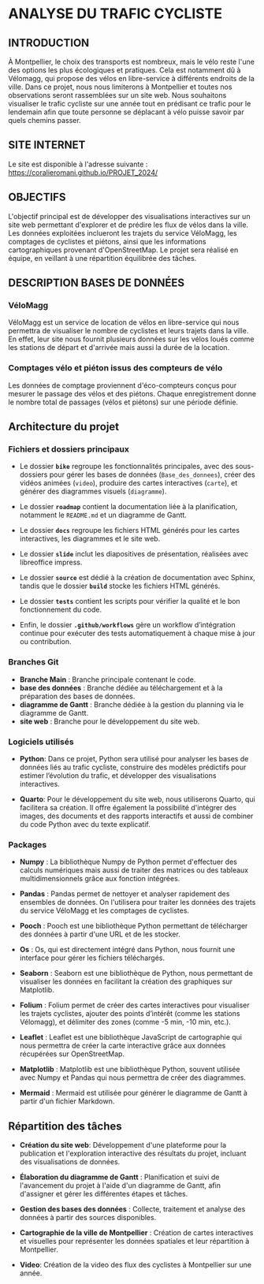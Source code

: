 # ANALYSE DU TRAFIC CYCLISTE

## INTRODUCTION

À Montpellier, le choix des transports est nombreux, mais le vélo reste l'une des options les plus écologiques et pratiques. Cela est notamment dû à Vélomagg, qui propose des vélos en libre-service à différents endroits de la ville. Dans ce projet, nous nous limiterons à Montpellier et toutes nos observations seront rassemblées sur un site web. Nous souhaitons visualiser le trafic cycliste sur une année tout en prédisant ce trafic pour le lendemain afin que toute personne se déplacant à vélo puisse savoir par quels chemins passer.

## SITE INTERNET

Le site est disponible à l'adresse suivante : https://coralieromani.github.io/PROJET_2024/

## OBJECTIFS

L'objectif principal est de développer des visualisations interactives sur un site web permettant d'explorer et de prédire les flux de vélos dans la ville. Les données exploitées inclueront les trajets du service VéloMagg, les comptages de cyclistes et piétons, ainsi que les informations cartographiques provenant d'OpenStreetMap. 
Le projet sera réalisé en équipe, en veillant à une répartition équilibrée des tâches.

## DESCRIPTION BASES DE DONNÉES

### VéloMagg
VéloMagg est un service de location de vélos en libre-service qui nous permettra de visualiser le nombre de cyclistes et leurs trajets dans la ville. En effet, leur site nous fournit plusieurs données sur les vélos loués comme les stations de départ et d'arrivée mais aussi la durée de la location. 

### Comptages vélo et piéton issus des compteurs de vélo 
Les données de comptage proviennent d'éco-compteurs conçus pour mesurer le passage des vélos et des piétons. Chaque enregistrement donne le nombre total de passages (vélos et piétons) sur une période définie.

## Architecture du projet

### Fichiers et dossiers principaux

- Le dossier **`bike`** regroupe les fonctionnalités principales, avec des sous-dossiers pour gérer les bases de données (`Base_des_donnees`), créer des vidéos animées (`video`), produire des cartes interactives (`carte`), et générer des diagrammes visuels (`diagramme`).
  
- Le dossier **`roadmap`** contient la documentation liée à la planification, notamment le `README.md` et un diagramme de Gantt.

- Le dossier **`docs`** regroupe les fichiers HTML générés pour les cartes interactives, les diagrammes et le site web.

- Le dossier **`slide`** inclut les diapositives de présentation, réalisées avec libreoffice impress.

- Le dossier **`source`** est dédié à la création de documentation avec Sphinx, tandis que le dossier **`build`** stocke les fichiers HTML générés.

- Le dossier **`tests`** contient les scripts pour vérifier la qualité et le bon fonctionnement du code.

- Enfin, le dossier **`.github/workflows`** gère un workflow d’intégration continue pour exécuter des tests automatiquement à chaque mise à jour ou contribution.

  
### Branches Git
-   **Branche Main** : Branche principale contenant le code.
-   **base des données** : Branche dédiée au téléchargement et à la préparation des bases de données.
-   **diagramme de Gantt** : Branche dédiée à la gestion du planning via le diagramme de Gantt.
-   **site web** : Branche pour le développement du site web.

### Logiciels utilisés

-   **Python**: Dans ce projet, Python sera utilisé pour analyser les bases de données liés au trafic cycliste, construire des modèles prédictifs pour estimer l’évolution du trafic, et développer des visualisations interactives.

-   **Quarto**: Pour le développement du site web, nous utiliserons Quarto, qui facilitera sa création. Il offre également la possibilité d'intégrer des images, des documents et des rapports interactifs et aussi de combiner du code Python avec du texte explicatif.

### Packages

-   **Numpy** : La bibliothèque Numpy de Python permet d'effectuer des calculs numériques mais aussi de traiter des matrices ou des tableaux multidimensionnels grâce aux fonction intégrées.

-   **Pandas** : Pandas permet de nettoyer et analyser rapidement des ensembles de données. On l'utilisera pour traiter les données des trajets du service VéloMagg et les comptages de cyclistes.

-   **Pooch** : Pooch est une bibliothèque Python permettant de télécharger des données à partir d'une URL et de les stocker.

-   **Os** : Os, qui est directement intégré dans Python, nous fournit une interface pour gérer les fichiers téléchargés.

-   **Seaborn** : Seaborn est une bibliothèque de Python, nous permettant de visualiser les données en facilitant la création des graphiques sur Matplotlib.

-   **Folium** : Folium permet de créer des cartes interactives pour visualiser les trajets cyclistes, ajouter des points d’intérêt (comme les stations Vélomagg), et délimiter des zones (comme -5 min, -10 min, etc.).

-   **Leaflet** : Leaflet est une bibliothèque JavaScript de cartographie qui nous permettra de créer la carte interactive grâce aux données récupérées sur OpenStreetMap.

- **Matplotlib** :
Matplotlib est une bibliothèque Python, souvent utilisée avec Numpy et Pandas qui nous permettra de créer des diagrammes.

- **Mermaid** :
Mermaid est utilisée pour générer le diagramme de Gantt à partir d'un fichier Markdown.

## Répartition des tâches

-   **Création du site web**: Développement d'une plateforme pour la publication et l'exploration interactive des résultats du projet, incluant des visualisations de données.

-   **Élaboration du diagramme de Gantt** : Planification et suivi de l'avancement du projet à l'aide d'un diagramme de Gantt, afin d'assigner et gérer les différentes étapes et tâches.

-   **Gestion des bases des données** : Collecte, traitement et analyse des données à partir des sources disponibles.

-   **Cartographie de la ville de Montpellier** : Création de cartes interactives et visuelles pour représenter les données spatiales et leur répartition à Montpellier.

-   **Video**: Création de la video des flux des cyclistes à Montpellier sur une année.